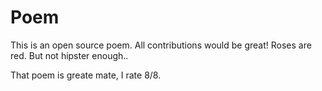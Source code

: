 # Poem
This is an open source poem. All contributions would be great!
Roses are red. But not hipster enough..

That poem is greate mate, I rate 8/8.
